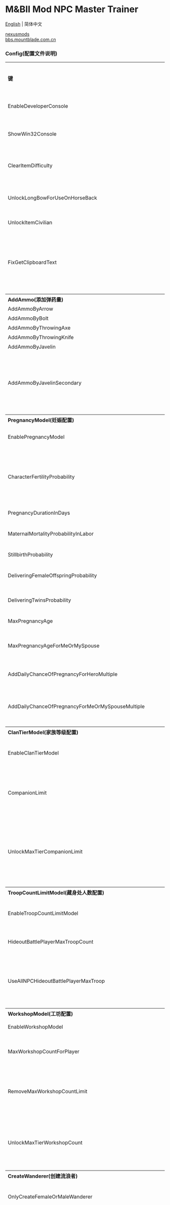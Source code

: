 # M&BII Mod NPC Master Trainer

[English](./README-EN.md) | 简体中文

[nexusmods](https://www.nexusmods.com/mountandblade2bannerlord/mods/1807)  
[bbs.mountblade.com.cn](https://bbs.mountblade.com.cn/thread-2064895-1-1.html)  

### **Config(配置文件说明)**
<table>
	<tr>
		<th align="left">键</th>
		<th align="left">类型</th>
		<th align="left">默认值</th>
		<th align="left">说明</th>
		<th align="left">在版本 e1.4.0.230377 中的原设定值 / 其他说明</th>
	</tr>
	<tr>
		<td align="left">EnableDeveloperConsole</td>
		<td align="left">bool</td>
		<td align="left">true</td>
		<td align="left">启用开发者控制台</td>
		<td align="left"></td>
	</tr>
	<tr>
		<td align="left">ShowWin32Console</td>
		<td align="left">bool</td>
		<td align="left">false</td>
		<td align="left">是否显示Win32控制台</td>
		<td align="left"></td>
	</tr>
	<tr>
		<td align="left">ClearItemDifficulty</td>
		<td align="left">bool</td>
		<td align="left">true</td>
		<td align="left">清空物品的熟练度要求</td>
		<td align="left"></td>
	</tr>
	<tr>
		<td align="left">UnlockLongBowForUseOnHorseBack</td>
		<td align="left">bool</td>
		<td align="left">true</td>
		<td align="left">解锁长弓在马背上使用</td>
		<td align="left"></td>
	</tr>
	<tr>
		<td align="left">UnlockItemCivilian</td>
		<td align="left">bool</td>
		<td align="left">true</td>
		<td align="left">解锁平民装扮</td>
		<td align="left"></td>
	</tr>
	<tr>
		<td align="left">FixGetClipboardText</td>
		<td align="left">bool</td>
		<td align="left">true</td>
		<td align="left">修复目前游戏中从剪贴板粘贴的中文文字出现乱码</td>
		<td align="left"></td>
	</tr>
	<tr>
		<th align="left" colspan="5">AddAmmo(添加弹药量)</th>
	</tr>
	<tr>
		<td align="left">AddAmmoByArrow</td>
		<td align="left">ushort</td>
		<td align="left">11</td>
		<td align="left">箭</td>
		<td align="left"></td>
	</tr>
	<tr>
		<td align="left">AddAmmoByBolt</td>
		<td align="left">ushort</td>
		<td align="left">6</td>
		<td align="left">弩箭</td>
		<td align="left"></td>
	</tr>
	<tr>
		<td align="left">AddAmmoByThrowingAxe</td>
		<td align="left">ushort</td>
		<td align="left">2</td>
		<td align="left">飞斧</td>
		<td align="left"></td>
	</tr>
	<tr>
		<td align="left">AddAmmoByThrowingKnife</td>
		<td align="left">ushort</td>
		<td align="left">13</td>
		<td align="left">飞刀</td>
		<td align="left"></td>
	</tr>
	<tr>
		<td align="left">AddAmmoByJavelin</td>
		<td align="left">ushort</td>
		<td align="left">1</td>
		<td align="left">标枪</td>
		<td align="left"></td>
	</tr>
	<tr>
		<td align="left">AddAmmoByJavelinSecondary</td>
		<td align="left">ushort</td>
		<td align="left">0</td>
		<td align="left">标枪(次要武器即需要按X切换成标枪的长杆武器)</td>
		<td align="left"></td>
	</tr>
	<tr>
		<th align="left" colspan="5">PregnancyModel(妊娠配置)</th>
	</tr>
	<tr>
		<td align="left">EnablePregnancyModel</td>
		<td align="left">bool</td>
		<td align="left">false</td>
		<td align="left">是否开启妊娠配置</td>
		<td align="left"></td>
	</tr>
	<tr>
		<td align="left">CharacterFertilityProbability</td>
		<td align="left">float?</td>
		<td align="left">null</td>
		<td align="left">在创建新游戏时设置所有角色可生育的占比</td>
		<td align="left">0.95</td>
	</tr>
	<tr>
		<td align="left">PregnancyDurationInDays</td>
		<td align="left">float?</td>
		<td align="left">null</td>
		<td align="left">妊娠期(天数)</td>
		<td align="left">36</td>
	</tr>
	<tr>
		<td align="left">MaternalMortalityProbabilityInLabor</td>
		<td align="left">float?</td>
		<td align="left">null</td>
		<td align="left">产妇分娩死亡率</td>
		<td align="left">0.015</td>
	</tr>
	<tr>
		<td align="left">StillbirthProbability</td>
		<td align="left">float?</td>
		<td align="left">null</td>
		<td align="left">死胎概率</td>
		<td align="left">0.01</td>
	</tr>
	<tr>
		<td align="left">DeliveringFemaleOffspringProbability</td>
		<td align="left">float?</td>
		<td align="left">null</td>
		<td align="left">生育女性后代率</td>
		<td align="left">0.51</td>
	</tr>
	<tr>
		<td align="left">DeliveringTwinsProbability</td>
		<td align="left">float?</td>
		<td align="left">null</td>
		<td align="left">生双胞胎的概率</td>
		<td align="left">0.03</td>
	</tr>
	<tr>
		<td align="left">MaxPregnancyAge</td>
		<td align="left">float?</td>
		<td align="left">null</td>
		<td align="left">最大孕龄</td>
		<td align="left" rowspan="2">45</td>
	</tr>
	<tr>
		<td align="left">MaxPregnancyAgeForMeOrMySpouse</td>
		<td align="left">float?</td>
		<td align="left">null</td>
		<td align="left">我或我的配偶的最大孕龄</td>
	</tr>
	<tr>
		<td align="left">AddDailyChanceOfPregnancyForHeroMultiple</td>
		<td align="left">ulong</td>
		<td align="left">1</td>
		<td align="left">每日怀孕几率倍数</td>
		<td align="left" rowspan="2">(乘法)此值仅不等于1时生效，如果为0则没有任何几率</td>
	</tr>
	<tr>
		<td align="left">AddDailyChanceOfPregnancyForMeOrMySpouseMultiple</td>
		<td align="left">ulong</td>
		<td align="left">1</td>
		<td align="left">我或我的配偶每日怀孕几率倍数</td>
	</tr>
	<tr>
		<th align="left" colspan="5">ClanTierModel(家族等级配置)</th>
	</tr>
	<tr>
		<td align="left">EnableClanTierModel</td>
		<td align="left">bool</td>
		<td align="left">false</td>
		<td align="left">是否开启家族等级配置</td>
		<td align="left"></td>
	</tr>
	<tr>
		<td align="left">CompanionLimit</td>
		<td align="left">int?</td>
		<td align="left">null</td>
		<td align="left">玩家所能拥有的同伴(流浪者)数量</td>
		<td align="left"></td>
	</tr>
	<tr>
		<td align="left">UnlockMaxTierCompanionLimit</td>
		<td align="left">bool</td>
		<td align="left">true</td>
		<td align="left">解锁玩家最高家族等级所能拥有的同伴(流浪者)数量</td>
		<td align="left"></td>
	</tr>
	<tr>
		<th align="left" colspan="5">TroopCountLimitModel(藏身处人数配置)</th>
	</tr>
	<tr>
		<td align="left">EnableTroopCountLimitModel</td>
		<td align="left">bool</td>
		<td align="left">false</td>
		<td align="left">是否开启藏身处人数配置</td>
		<td align="left" rowspan="3">由于 e1.4.3 版本删除了原先的藏身处配置代码，此项配置已无法使用，在此Mod版本 1.0.5 中删除</td>
	</tr>
	<tr>
		<td align="left">HideoutBattlePlayerMaxTroopCount</td>
		<td align="left">int?</td>
		<td align="left">null</td>
		<td align="left">藏身处人数最大限制</td>
	</tr>
	<tr>
		<td align="left">UseAllNPCHideoutBattlePlayerMaxTroop</td>
		<td align="left">bool</td>
		<td align="left">true</td>
		<td align="left">使用玩家部队中所有NPC总数作为最大限制</td>
	</tr>
	<tr>
		<th align="left" colspan="5">WorkshopModel(工坊配置)</th>
	</tr>
	<tr>
		<td align="left">EnableWorkshopModel</td>
		<td align="left">bool</td>
		<td align="left">false</td>
		<td align="left">开启工坊配置</td>
		<td align="left"></td>
	</tr>
	<tr>
		<td align="left">MaxWorkshopCountForPlayer</td>
		<td align="left">int?</td>
		<td align="left">null</td>
		<td align="left">玩家可拥有的工坊最大数量</td>
		<td align="left" rowspan="3">工坊最大数量选项互斥，优先级从上到下</td>
	</tr>
	<tr>
		<td align="left">RemoveMaxWorkshopCountLimit</td>
		<td align="left">bool</td>
		<td align="left">false</td>
		<td align="left">解除玩家可拥有的工坊最大数量限制</td>
	</tr>
	<tr>
		<td align="left">UnlockMaxTierWorkshopCount</td>
		<td align="left">bool</td>
		<td align="left">true</td>
		<td align="left">解锁玩家最高家族等级所能拥有的工坊数量</td>
	</tr>
	<tr>
		<th align="left" colspan="5">CreateWanderer(创建流浪者)</th>
	</tr>
	<tr>
		<td align="left">OnlyCreateFemaleOrMaleWanderer</td>
		<td align="left">bool?</td>
		<td align="left">null</td>
		<td align="left">仅创建女性或男性流浪者</td>
		<td align="left">true 仅创建女性 / false 仅创建男性</td>
	</tr>
	<tr>
		<td align="left">CreateWandererExcludeCultures</td>
		<td align="left">string[]</td>
		<td align="left">["empire"]</td>
		<td align="left">创建流浪者时排除的文化</td>
		<td align="left">因为帝国文化的流浪者属性比较拉跨，所以默认排除帝国，值为文化的英文名，可使用命令 print.cultures 查询所有的文化英文名</td>
	</tr>
	<tr>
		<th align="left" colspan="5">SetBattlefieldCommander(设置战场指挥官)</th>
	</tr>
	<tr>
		<td align="left">BattlefieldCommanderStringIds</td>
		<td align="left">string[]</td>
		<td align="left">null</td>
		<td align="left" colspan="2">设置战场上的默认指挥官，可设置多个指挥官在使用时循环玩家部队匹配首个，使用StringId指定，可使用 export_csv.all_hero 命令在生成的CSV文件中查看角色的StringId</td>
	</tr>
	<tr>
		<td align="left">EnableAfterDeathControl</td>
		<td align="left">bool</td>
		<td align="left">true</td>
		<td align="left">开启死后控制NPC</td>
		<td align="left">可能与 Mod [Control Your Allies After Death] 或类似功能的冲突，将此选项设为 false 可屏蔽本mod的功能避免冲突</td>
	</tr>
	<tr>
		<td align="left">AfterDeathControlOnly__Noble_Or_Wanderer_Or_NobleOrWanderer</td>
		<td align="left">bool?</td>
		<td align="left">null</td>
		<td align="left">死后控制NPC类型过滤</td>
		<td align="left">null 死后仅控制贵族或流浪者 / true 死后仅控制贵族 / false 死后仅控制流浪者</td>
	</tr>
	<tr>
		<td align="left">AfterDeathControlExcludePlayer</td>
		<td align="left">bool</td>
		<td align="left">false</td>
		<td align="left">死后控制NPC选择中排除玩家</td>
		<td align="left"></td>
	</tr>
</table>


### **Command(命令行使用说明)**
在游戏中 CTRL 和 ~ 启用开发者控制台，开发者控制台目前仅能输入英文，中文会变成???，可在开发者控制台中输入下面的命令
<table>
	<tr>
		<th align="left">命令</th>
		<th align="left">说明</th>
	</tr>
	<tr>
		<th align="left" colspan="2">技能与专精与属性</th>
	</tr>
	<tr>
		<td align="left">npc.reset_perks [name]</td>
		<td align="left">重置玩家部队中的角色 技能 点</td>
	</tr>
	<tr>
		<td align="left">npc.reset_focus [name]</td>
		<td align="left">重置玩家部队中的角色 专精 点</td>
	</tr>
	<tr>
		<td align="left">npc.reset_attrs [name]</td>
		<td align="left">重置玩家部队中的角色 属性 点</td>
	</tr>
	<tr>
		<td align="left">npc.reset [name]</td>
		<td align="left">重置玩家部队中的角色 技能/专精/属性 点</td>
	</tr>
	<tr>
		<td align="left">npc.remove_attrs [name] | [attrType] | [value]</td>
		<td align="left">移除玩家部队中角色的 属性 并返还到可用点数，属性必须保留至少1点</td>
	</tr>
	<tr>
		<td align="left">npc.remove_focus [name] | [row] | [column] | [value]</td>
		<td align="left">移除玩家部队中角色的 专精 并返还到可用点数，专精可以全部返还</td>
	</tr>
	<tr>
		<th align="left" colspan="2">铁匠与锻造</th>
	</tr>
	<tr>
		<td align="left">npc.reset_perks_check_smith [bool]</td>
		<td align="left">设置重置技能点时是否检查铁匠系技能，减去技能点添加的专精与属性，默认为 false</td>
	</tr>
	<tr>
		<td align="left">npc.check_legendary_smith [name]</td>
		<td align="left">检查角色是否有 传奇铁匠 技能点</td>
	</tr>
	<tr>
		<td align="left">npc.add_perk_legendary_smith [name]</td>
		<td align="left">检查角色是否有 传奇铁匠 技能点</td>
	</tr>
	<tr>
		<th align="left" colspan="2">信息查询</th>
	</tr>
	<tr>
		<td align="left">npc.refresh_last_seen_location</td>
		<td align="left">刷新所有的流浪者和贵族在百科中显示的最后一次见到的位置</td>
	</tr>
	<tr>
		<td align="left">print.towns_name_prosperity_desc [count]</td>
		<td align="left">根据城镇繁荣度显示最高的 count 个城镇名</td>
	</tr>
	<tr>
		<td align="left">export_csv.query_path</td>
		<td align="left">查询导出csv文件路径</td>
	</tr>
	<tr>
		<td align="left">export_csv.open_dir</td>
		<td align="left">打开导出csv文件所在的文件夹</td>
	</tr>
	<tr>
		<th align="left" colspan="2">导出可视化表格</th>
	</tr>
	<tr>
		<td align="left">export_csv.wanderers</td>
		<td align="left">导出所有 流浪者 数据生成到csv文件中</td>
	</tr>
	<tr>
		<td align="left">export_csv.nobles</td>
		<td align="left">导出所有 贵族 数据生成到csv文件中</td>
	</tr>
	<tr>
		<td align="left">export_csv.all_hero</td>
		<td align="left">导出所有 角色 数据生成到csv文件中</td>
	</tr>
	<tr>
		<td align="left">export_csv.all_towns</td>
		<td align="left">导出所有 城镇 数据生成到csv文件中</td>
	</tr>
	<tr>
		<th align="left" colspan="2">检查与治疗不孕不育</th>
	</tr>
	<tr>
		<td align="left">npc.check_is_fertile [name]</td>
		<td align="left">检查角色是否可生育</td>
	</tr>
	<tr>
		<td align="left">npc.set_is_fertile_true [name]</td>
		<td align="left">设置角色可生育</td>
	</tr>
	<tr>
		<td align="left">npc.set_is_fertile_false [name]</td>
		<td align="left">设置角色不可生育</td>
	</tr>
	<tr>
		<th align="left" colspan="2">美容与整容</th>
	</tr>
	<tr>
		<td align="left">npc.change_body [name]</td>
		<td align="left">更改指定角色的捏脸数据，需将 捏脸数据(BodyProperties) 复制到 剪贴板 后执行</td>
	</tr>
	<tr>
		<td align="left">npc.random_body [name]</td>
		<td align="left">给指定角色重新随机生成一个新的捏脸数据(BodyProperties)</td>
	</tr>
	<tr>
		<th align="left" colspan="2">战场控制NPC</th>
	</tr>
	<tr>
		<td align="left">print.npcs_index</td>
		<td align="left">显示 玩家部队中的npc下标 对应npc名字，在左下角消息窗口中显示</td>
	</tr>
	<tr>
		<td align="left">npc_control.name [name]</td>
		<td align="left">在战场上控制npc(通过npc英文名指定)</td>
	</tr>
	<tr>
		<td align="left">npc_control.index [index]</td>
		<td align="left">在战场上控制指定npc(通过 玩家部队中的npc下标 )</td>
	</tr>
	<tr>
		<td align="left">npc_control.next</td>
		<td align="left">在战场上控制下一个npc</td>
	</tr>
	<tr>
		<td align="left">npc_control.next_noble</td>
		<td align="left">在战场上控制下一个npc(贵族)</td>
	</tr>
	<tr>
		<td align="left">npc_control.next_wanderer</td>
		<td align="left">在战场上控制下一个npc(流浪者)</td>
	</tr>
	<tr>
		<td align="left" colspan="2">使用命令指定的战场指挥官仅本次游戏中有效，加载存档，退出游戏后再进入都将使设定值失效，推荐使用Config配置中 BattlefieldCommanderStringIds 指定</td>
	</tr>
	<tr>
		<td align="left">npc_control.set_battle_commander_name [name]</td>
		<td align="left">设置战场指挥官(通过npc英文名指定)</td>
	</tr>
	<tr>
		<td align="left">npc_control.set_battle_commander_index [index]</td>
		<td align="left">设置战场指挥官(通过 玩家部队中的npc下标 )</td>
	</tr>
	<tr>
		<th align="left" colspan="2">其他杂项</th>
	</tr>
	<tr>
		<td align="left">npc.clone [name] | [count?]</td>
		<td align="left">克隆玩家部队中的角色</td>
	</tr>
	<tr>
		<td align="left">npc.fill_up [name] | [num?]</td>
		<td align="left">加满玩家部队中的角色 技能/专精/属性 点，需开启作弊模式</td>
	</tr>
	<tr>
		<td align="left" colspan="2">因开发者控制台无法输入中文，需将新的名字复制到剪贴板后执行下面的命令</td>
	</tr>
	<tr>
		<td align="left">rename.children [num]</td>
		<td align="left">玩家的第 num 个孩子重命名(num从1开始)</td>
	</tr>
</table>

### **Example(命令行使用示例)**
<table>
	<tr>
		<th align="left">示例</th>
		<th align="left">说明</th>
	</tr>
	<tr>
		<td align="left">npc.reset_perks me</td>
		<td align="left">重置玩家的技能点</td>
	</tr>
	<tr>
		<td align="left">npc.reset_perks all_not_me</td>
		<td align="left">重置玩家部队中除了玩家以外的角色技能点</td>
	</tr>
	<tr>
		<td align="left">npc.reset_perks wanderer</td>
		<td align="left">重置玩家部队中所有流浪者的技能点</td>
	</tr>
	<tr>
		<td align="left">npc.reset_perks noble</td>
		<td align="left">重置玩家部队中所有贵族(前/配偶/子女)的npc技能点</td>
	</tr>
	<tr>
		<td align="left">npc.reset_perks morcon</td>
		<td align="left">重置玩家部队中莫尔孔的技能点</td>
	</tr>
	<tr>
		<td align="left">npc.reset_perks morcon-2</td>
		<td align="left">重置玩家部队中第二个莫尔孔的技能点</td>
	</tr>
	<tr>
		<td align="left">npc.check_legendary_smith me</td>
		<td align="left">检查玩家是否有传奇铁匠技能点</td>
	</tr>
	<tr>
		<td align="left">npc.add_perk_legendary_smith me</td>
		<td align="left">给玩家添加传奇铁匠技能点</td>
	</tr>
	<tr>
		<td align="left">npc.reset_perks khachin_the_swift bilik_the_she-wolf</td>
		<td align="left">重置 喀钦·捷影 和 比力克·母狼 的技能点</td>
	</tr>
	<tr>
		<td align="left">npc.check_is_fertile all_not_me</td>
		<td align="left">检查玩家部队中除了玩家以外的角色是否可生育</td>
	</tr>
	<tr>
		<td align="left">npc.npc.clone all_not_me | 15</td>
		<td align="left">在玩家部队中除了玩家之外的流浪者和贵族数量克隆到15个，如果当前为1个则+14，如果当前为20个则-5</td>
	</tr>
	<tr>
		<td align="left">npc.clone wanderer | 10</td>
		<td align="left">在玩家部队中的流浪者数量克隆到10个</td>
	</tr>
	<tr>
		<td align="left">npc.fill_up all</td>
		<td align="left">加满玩家部队中所有角色的 技能/专精/属性 点</td>
	</tr>
	<tr>
		<td align="left">npc.fill_up all | 999</td>
		<td align="left">加满玩家部队中所有角色的 技能/专精/属性 点，并将所有熟练度设为999</td>
	</tr>
</table>

### **Arguments Or Types(类型或参数名说明)**
<table>
	<tr>
		<th align="left">类型或参数名</th>
		<th align="left">说明</th>
		<th align="left">取值范围</th>
	</tr>
	<tr>
		<td align="left">count</td>
		<td align="left">总数</td>
		<td align="left">正整数</td>
	</tr>
	<tr>
		<td align="left">bool</td>
		<td align="left"></td>
		<td align="left">true 或 false</td>
	</tr>
	<tr>
		<td align="left">row</td>
		<td align="left">技能面板左侧列，属性</td>
		<td align="left">1~6的整数</td>
	</tr>
	<tr>
		<td align="left">column</td>
		<td align="left">技能面板左侧行，技能</td>
		<td align="left">1~3的整数</td>
	</tr>
	<tr>
		<td align="left">index</td>
		<td align="left">下标从0开始, 0和正整数</td>
		<td align="left"></td>
	</tr>
	<tr>
		<td align="left">attrType</td>
		<td align="left">技能面板左侧列，属性</td>
		<td align="left">1~6整数 或 Vigor, Control, Endurance, Cunning, Social, Intelligence</td>
	</tr>
	<tr>
		<td align="left">name</td>
		<td align="left" colspan="2">固定值 me(我),all_not_me(除了我之外),wanderer(流浪者),noble(贵族) 或 角色英文名(在[ESC-选项-游戏设置]更改语言为英语可看到角色的英文名，如果名字存在空格，需要使用下划线(_)替代空格。如果存在多个重名角色，在名字后加上-2，指定第2个)</td>
	</tr>
</table>
